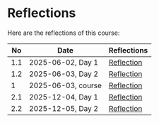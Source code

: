 # Reflections

Here are the reflections of this course:

| No  | Date              | Reflections                      |
| --- | ----------------- | -------------------------------- |
| 1.1 | 2025-06-02, Day 1 | [Reflection](20250602/README.md) |
| 1.2 | 2025-06-03, Day 2 | [Reflection](20250603/README.md) |
| 1   | 2025-06-03, course| [Reflection](202506_course/README.md) |
| 2.1 | 2025-12-04, Day 1 | [Reflection](20251204/README.md) |
| 2.2 | 2025-12-05, Day 2 | [Reflection](20251205/README.md) |
